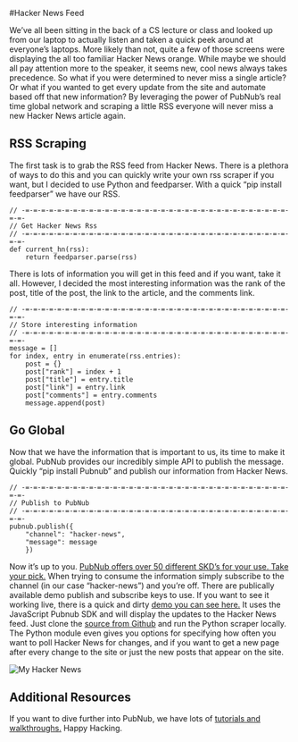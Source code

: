 #Hacker News Feed


We’ve all been sitting in the back of a CS lecture or class and looked up from our laptop to actually listen and taken a quick peek around at everyone’s laptops. More likely than not, quite a few of those screens were displaying the all too familiar Hacker News orange. While maybe we should all pay attention more to the speaker, it seems new, cool news always takes precedence. So what if you were determined to never miss a single article? Or what if you wanted to get every update from the site and automate based off that new information? By leveraging the power of PubNub’s real time global network and scraping a little RSS everyone will never miss a new Hacker News article again. 

## RSS Scraping

The first task is to grab the RSS feed from Hacker News. There is a plethora of ways to do this and you can quickly write your own rss scraper if you want, but I decided to use Python and feedparser. With a quick “pip install feedparser” we have our RSS. 


    // -=-=-=-=-=-=-=-=-=-=-=-=-=-=-=-=-=-=-=-=-=-=-=-=-=-=-=-=-=-=-=-=-=-=-=-
    // Get Hacker News Rss
    // -=-=-=-=-=-=-=-=-=-=-=-=-=-=-=-=-=-=-=-=-=-=-=-=-=-=-=-=-=-=-=-=-=-=-=-
    def current_hn(rss):
	    return feedparser.parse(rss)


There is lots of information you will get in this feed and if you want, take it all. However, I decided the most interesting information was the rank of the post, title of the post, the link to the article, and the comments link. 

    // -=-=-=-=-=-=-=-=-=-=-=-=-=-=-=-=-=-=-=-=-=-=-=-=-=-=-=-=-=-=-=-=-=-=-=-
    // Store interesting information
    // -=-=-=-=-=-=-=-=-=-=-=-=-=-=-=-=-=-=-=-=-=-=-=-=-=-=-=-=-=-=-=-=-=-=-=-
    message = []
    for index, entry in enumerate(rss.entries):
    	post = {}
    	post["rank"] = index + 1
    	post["title"] = entry.title
    	post["link"] = entry.link
    	post["comments"] = entry.comments
    	message.append(post)

## Go Global

Now that we have the information that is important to us, its time to make it global. PubNub provides our incredibly simple API to publish the message. Quickly “pip install Pubnub” and publish our information from Hacker News.  

    // -=-=-=-=-=-=-=-=-=-=-=-=-=-=-=-=-=-=-=-=-=-=-=-=-=-=-=-=-=-=-=-=-=-=-=-
    // Publish to PubNub
    // -=-=-=-=-=-=-=-=-=-=-=-=-=-=-=-=-=-=-=-=-=-=-=-=-=-=-=-=-=-=-=-=-=-=-=-
    pubnub.publish({
		"channel": "hacker-news",
		"message": message
		})


Now it’s up to you. [PubNub offers over 50 different SKD’s for your use. Take your pick.][1] When trying to consume the information simply subscribe to the channel (in our case “hacker-news”) and you’re off. There are publically available demo publish and subscribe keys to use. If you want to see it working live, there is a quick and dirty [demo you can see here.][2] It uses the JavaScript Pubnub SDK and will display the updates to the Hacker News feed. Just clone the [source from Github][3] and run the Python scraper locally. The Python module even gives you options for specifying how often you want to poll Hacker News for changes, and if you want to get a new page after every change to the site or just the new posts that appear on the site. 



![My Hacker News][4]


## Additional Resources

If you want to dive further into PubNub, we have lots of [tutorials and walkthroughs.][5] Happy Hacking. 


  [1]: http://www.pubnub.com/developers/
  [2]: http://madisonsmith.github.io/hn-feed/
  [3]: https://github.com/madisonsmith/hn-feed
  [4]: http://i.imgur.com/HKDis4G.png
  [5]: http://www.pubnub.com/demos/
